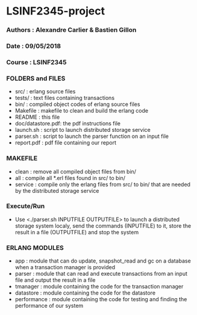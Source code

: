 # LSINF2345-project

### Authors	: Alexandre Carlier & Bastien Gillon
### Date	: 09/05/2018
### Course	: LSINF2345



### FOLDERS and FILES
 - src/ 			: erlang source files
 - tests/			: text files containing transactions
 - bin/ 			: compiled object codes of erlang source files
 - Makefile			: makefile to clean and build the erlang code
 - README			: this file
 - doc/datastore.pdf: the pdf instructions file
 - launch.sh		: script to launch distributed storage service
 - parser.sh        : script to launch the parser function on an input file
 - report.pdf       : pdf file containing our report

### MAKEFILE
 - clean	: remove all compiled object files from bin/
 - all		: compile all *.erl files found in src/ to bin/
 - service	: compile only the erlang files from src/ to bin/ that are needed by the distributed storage service

### Execute/Run
 - Use <./parser.sh INPUTFILE OUTPUTFILE> to launch a distributed storage system localy, send the commands (INPUTFILE) to it, store the result in a file (OUTPUTFILE) and stop the system
 
 
### ERLANG MODULES
 - app			: module that can do update, snapshot_read and gc on a database when a transaction manager is provided
 - parser		: module that can read and execute transactions from an input file and output the result in a file
 - tmanager		: module containing the code for the transaction manager 
 - datastore	: module containing the code for the datastore
 - performance  : module containing the code for testing and finding the performance of our system
